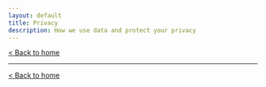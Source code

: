 ```yaml
---
layout: default
title: Privacy
description: How we use data and protect your privacy
---
```


[&lt; Back to home](./)



---

[&lt; Back to home](./)